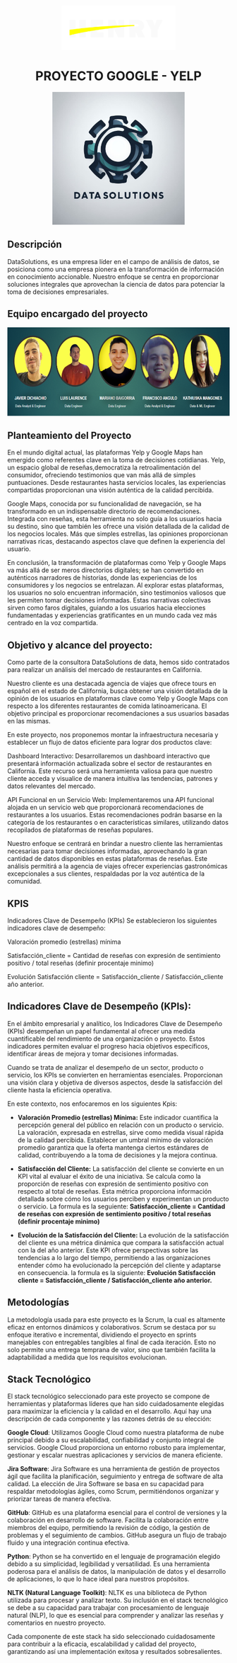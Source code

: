 <p align="center"><img src="src\henry_logo.png" height=100></p>

<h1 align=center>PROYECTO GOOGLE - YELP</h1>
<p align="center">
<img src="src\44a8dac5-94bb-4363-a2d7-61b8c6b6959e.jpg"  height=300>
</p>

## Descripción
DataSolutions, es una empresa líder en el campo de análisis de datos, se posiciona como una empresa pionera en la transformación de información en conocimiento accionable. Nuestro enfoque se centra en proporcionar soluciones integrales que aprovechan la ciencia de datos para potenciar la toma de decisiones empresariales.

## Equipo encargado del proyecto

<p align="center">
<img src="src\integrantes.png" height=200>
</p>

## Planteamiento del Proyecto 

En el mundo digital actual, las plataformas Yelp y Google Maps han emergido como referentes clave en la toma de decisiones cotidianas. Yelp, un espacio global de reseñas,democratiza la retroalimentación del consumidor, ofreciendo testimonios que van más allá de simples puntuaciones. Desde restaurantes hasta servicios locales, las experiencias compartidas proporcionan una visión auténtica de la calidad percibida.

Google Maps, conocida por su funcionalidad de navegación, se ha transformado en un indispensable directorio de recomendaciones. Integrada con reseñas, esta herramienta no solo guía a los usuarios hacia su destino, sino que también les ofrece una visión detallada de la calidad de los negocios locales. Más que simples estrellas, las opiniones proporcionan narrativas ricas, destacando aspectos clave que definen la experiencia del usuario.

En conclusión, la transformación de plataformas como Yelp y Google Maps va más allá de ser meros directorios digitales; se han convertido en auténticos narradores de historias, donde las experiencias de los consumidores y los negocios se entrelazan. Al explorar estas plataformas, los usuarios no solo encuentran información, sino testimonios valiosos que les permiten tomar decisiones informadas. Estas narrativas colectivas sirven como faros digitales, guiando a los usuarios hacia elecciones fundamentadas y experiencias gratificantes en un mundo cada vez más centrado en la voz compartida.


## Objetivo y alcance del proyecto:
Como parte de la consultora DataSolutions de data, hemos sido contratados para realizar un análisis del mercado de restaurantes en California.

Nuestro cliente es una destacada agencia de viajes que ofrece tours en español en el estado de California, busca obtener una visión detallada de la opinión de los usuarios en plataformas clave como Yelp y Google Maps con respecto a los diferentes restaurantes de comida latinoamericana. El objetivo principal es proporcionar recomendaciones a sus usuarios basadas en las mismas. 

En este proyecto, nos proponemos montar la infraestructura necesaria y establecer un flujo de datos eficiente para lograr dos productos clave:

Dashboard Interactivo: Desarrollaremos un dashboard interactivo que presentará información actualizada sobre el sector de restaurantes en California. Este recurso será una herramienta valiosa para que nuestro cliente acceda y visualice de manera intuitiva las tendencias, patrones y datos relevantes del mercado.

API Funcional en un Servicio Web: Implementaremos una API funcional alojada en un servicio web que proporcionará recomendaciones de restaurantes a los usuarios. Estas recomendaciones podrán basarse en la categoría de los restaurantes o en características similares, utilizando datos recopilados de plataformas de reseñas populares.

Nuestro enfoque se centrará en brindar a nuestro cliente las herramientas necesarias para tomar decisiones informadas, aprovechando la gran cantidad de datos disponibles en estas plataformas de reseñas. Este análisis permitirá a la agencia de viajes ofrecer experiencias gastronómicas excepcionales a sus clientes, respaldadas por la voz auténtica de la comunidad.

## KPIS 
Indicadores Clave de Desempeño (KPIs)
Se establecieron los siguientes indicadores clave de desempeño:

Valoración promedio (estrellas) mínima

Satisfacción_cliente = Cantidad de reseñas con expresión de sentimiento positivo / total reseñas (definir procentaje minimo)

Evolución Satisfacción cliente = Satisfacción_cliente / Satisfacción_cliente año anterior.


## Indicadores Clave de Desempeño (KPIs):

En el ámbito empresarial y analítico, los Indicadores Clave de Desempeño (KPIs) desempeñan un papel fundamental al ofrecer una medida cuantificable del rendimiento de una organización o proyecto. Estos indicadores permiten evaluar el progreso hacia objetivos específicos, identificar áreas de mejora y tomar decisiones informadas.

Cuando se trata de analizar el desempeño de un sector, producto o servicio, los KPIs se convierten en herramientas esenciales. Proporcionan una visión clara y objetiva de diversos aspectos, desde la satisfacción del cliente hasta la eficiencia operativa. 

En este contexto, nos enfocaremos en los siguientes Kpis:
* **Valoración Promedio (estrellas) Mínima:**
Este indicador cuantifica la percepción general del público en relación con un producto o servicio. La valoración, expresada en estrellas, sirve como medida visual rápida de la calidad percibida. Establecer un umbral mínimo de valoración promedio garantiza que la oferta mantenga ciertos estándares de calidad, contribuyendo a la toma de decisiones y la mejora continua.

* **Satisfacción del Cliente:**
La satisfacción del cliente se convierte en un KPI vital al evaluar el éxito de una iniciativa. Se calcula como la proporción de reseñas con expresión de sentimiento positivo con respecto al total de reseñas. Esta métrica proporciona información detallada sobre cómo los usuarios perciben y experimentan un producto o servicio.
La formula es la seguiente:
**Satisfacción_cliente = Cantidad de reseñas con expresión de sentimiento positivo / total reseñas (definir procentaje minimo)**

* **Evolución de la Satisfacción del Cliente:**
La evolución de la satisfacción del cliente es una métrica dinámica que compara la satisfacción actual con la del año anterior. Este KPI ofrece perspectivas sobre las tendencias a lo largo del tiempo, permitiendo a las organizaciones entender cómo ha evolucionado la percepción del cliente y adaptarse en consecuencia.
la formula es la siguiente:
**Evolución Satisfacción cliente = Satisfacción_cliente / Satisfacción_cliente año anterior.**


## Metodologías
La metodología usada para este proyecto es la Scrum, la cual es altamente eficaz en entornos dinámicos y colaborativos. Scrum se destaca por su enfoque iterativo e incremental, dividiendo el proyecto en sprints manejables con entregables tangibles al final de cada iteración. Esto no solo permite una entrega temprana de valor, sino que también facilita la adaptabilidad a medida que los requisitos evolucionan.

## Stack Tecnológico 

El stack tecnológico seleccionado para este proyecto se compone de herramientas y plataformas líderes que han sido cuidadosamente elegidas para maximizar la eficiencia y la calidad en el desarrollo. Aquí hay una descripción de cada componente y las razones detrás de su elección:

**Google Cloud**: Utilizamos Google Cloud como nuestra plataforma de nube principal debido a su escalabilidad, confiabilidad y conjunto integral de servicios. Google Cloud proporciona un entorno robusto para implementar, gestionar y escalar nuestras aplicaciones y servicios de manera eficiente.

**Jira Software**: Jira Software es una herramienta de gestión de proyectos ágil que facilita la planificación, seguimiento y entrega de software de alta calidad. La elección de Jira Software se basa en su capacidad para respaldar metodologías ágiles, como Scrum, permitiéndonos organizar y priorizar tareas de manera efectiva.

**GitHub**: GitHub es una plataforma esencial para el control de versiones y la colaboración en desarrollo de software. Facilita la colaboración entre miembros del equipo, permitiendo la revisión de código, la gestión de problemas y el seguimiento de cambios. GitHub asegura un flujo de trabajo fluido y una integración continua efectiva.

**Python**: Python se ha convertido en el lenguaje de programación elegido debido a su simplicidad, legibilidad y versatilidad. Es una herramienta poderosa para el análisis de datos, la manipulación de datos y el desarrollo de aplicaciones, lo que lo hace ideal para nuestros propósitos.

**NLTK (Natural Language Toolkit)**: NLTK es una biblioteca de Python utilizada para procesar y analizar texto. Su inclusión en el stack tecnológico se debe a su capacidad para trabajar con procesamiento de lenguaje natural (NLP), lo que es esencial para comprender y analizar las reseñas y comentarios en nuestro proyecto.

Cada componente de este stack ha sido seleccionado cuidadosamente para contribuir a la eficacia, escalabilidad y calidad del proyecto, garantizando así una implementación exitosa y resultados sobresalientes.



